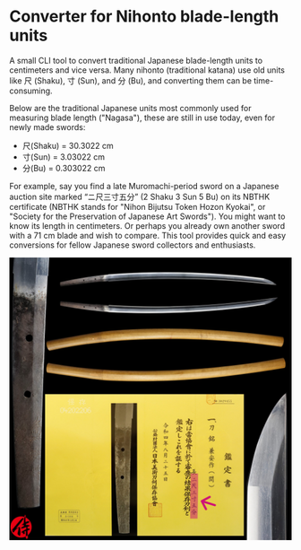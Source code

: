 # Converter for Nihonto blade-length units

A small CLI tool to convert traditional Japanese blade-length units to centimeters and vice versa. 
Many nihonto (traditional katana) use old units like 尺 (Shaku), 寸 (Sun), and 分 (Bu), and converting them can be time-consuming.

Below are the traditional Japanese units most commonly used for measuring blade length ("Nagasa"), these are still in use today, even for newly made swords:

- 尺(Shaku) = 30.3022 cm
- 寸(Sun) = 3.03022 cm
- 分(Bu) = 0.303022 cm 

For example, say you find a late Muromachi-period sword on a Japanese auction site marked “ニ尺三寸五分” (2 Shaku 3 Sun 5 Bu) on its NBTHK certificate (NBTHK stands for "Nihon Bijutsu Token Hozon Kyokai", or "Society for the Preservation of Japanese Art Swords"). You might want to know its length in centimeters. Or perhaps you already own another sword with a 71 cm blade and wish to compare. This tool provides quick and easy conversions for fellow Japanese sword collectors and enthusiasts.

![NBTHK nihonto certificate example](images/nihonto_example.jpg)